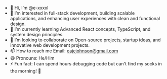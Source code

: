 - 👋 Hi, I’m @e-xxxxl
- 👀 I’m interested in full-stack development, building scalable applications, and enhancing user experiences with clean and functional design.
- 🌱 I’m currently learning Advanced React concepts, TypeScript, and system design principles.
- 💞️ I’m looking to collaborate on Open-source projects, startup ideas, and innovative web development projects.
- 📫 How to reach me Email: eajejohnson@gmail.com
- 😄 Pronouns: He/Him
- ⚡ Fun fact:  I can spend hours debugging code but can't find my socks in the morning! 🧦


<!---
e-xxxxl/e-xxxxl is a ✨ special ✨ repository because its `README.md` (this file) appears on your GitHub profile.
You can click the Preview link to take a look at your changes.
--->

